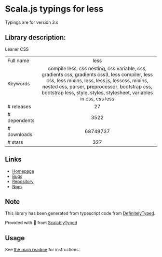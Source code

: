 
# Scala.js typings for less

Typings are for version 3.x

## Library description:
Leaner CSS

|                    |                 |
| ------------------ | :-------------: |
| Full name          | less |
| Keywords           | compile less, css nesting, css variable, css, gradients css, gradients css3, less compiler, less css, less mixins, less, less.js, lesscss, mixins, nested css, parser, preprocessor, bootstrap css, bootstrap less, style, styles, stylesheet, variables in css, css less |
| # releases         | 27 |
| # dependents       | 3522 |
| # downloads        | 68749737 |
| # stars            | 327 |

## Links
- [Homepage](http://lesscss.org)
- [Bugs](https://github.com/less/less.js/issues)
- [Repository](https://github.com/less/less.js)
- [Npm](https://www.npmjs.com/package/less)
    


## Note
This library has been generated from typescript code from [DefinitelyTyped](https://definitelytyped.org).

Provided with :purple_heart: from [ScalablyTyped](https://github.com/oyvindberg/ScalablyTyped)

## Usage
See [the main readme](../../readme.md) for instructions.


